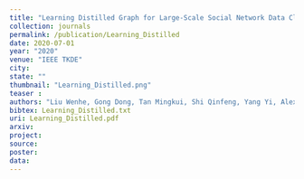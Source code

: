 ```yaml
---
title: "Learning Distilled Graph for Large-Scale Social Network Data Clustering"
collection: journals
permalink: /publication/Learning_Distilled
date: 2020-07-01
year: "2020"
venue: "IEEE TKDE"
city: 
state: ""
thumbnail: "Learning_Distilled.png"
teaser : 
authors: "Liu Wenhe, Gong Dong, Tan Mingkui, Shi Qinfeng, Yang Yi, Alexander G. Hauptmann"
bibtex: Learning_Distilled.txt
uri: Learning_Distilled.pdf
arxiv: 
project: 
source: 
poster: 
data:
---
```

